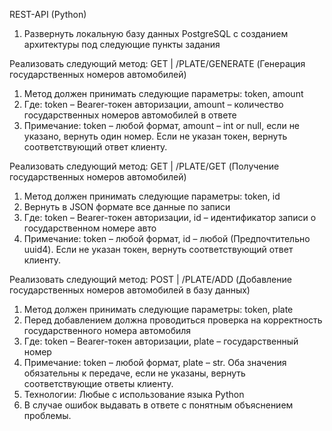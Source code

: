 REST-API (Python)
1. Развернуть локальную базу данных PostgreSQL с созданием архитектуры под следующие пункты задания

Реализовать следующий метод: GET | /PLATE/GENERATE (Генерация государственных номеров автомобилей)
1. Метод должен принимать следующие параметры: token, amount
2. Где: token – Bearer-токен авторизации, amount – количество государственных номеров автомобилей в ответе
3. Примечание: token – любой формат, amount – int or null, если не указано, вернуть один номер. Если не указан токен, вернуть соответствующий ответ клиенту.

Реализовать следующий метод: GET | /PLATE/GET (Получение государственных номеров автомобилей)
1. Метод должен принимать следующие параметры: token, id
2. Вернуть в JSON формате все данные по записи
3. Где: token – Bearer-токен авторизации, id – идентификатор записи о государственном номере авто
4. Примечание: token – любой формат, id – любой (Предпочтительно uuid4). Если не указан токен, вернуть соответствующий ответ клиенту.

Реализовать следующий метод: POST | /PLATE/ADD (Добавление государственных номеров автомобилей в базу данных)
1. Метод должен принимать следующие параметры: token, plate
2. Перед добавлением должна проводиться проверка на корректность государственного номера автомобиля
3. Где: token – Bearer-токен авторизации, plate – государственный номер
4. Примечание: token – любой формат, plate – str. Оба значения обязательны к передаче, если не указаны, вернуть соответствующие ответы клиенту.
5. Технологии: Любые с использование языка Python
6. В случае ошибок выдавать в ответе с понятным объяснением проблемы.
